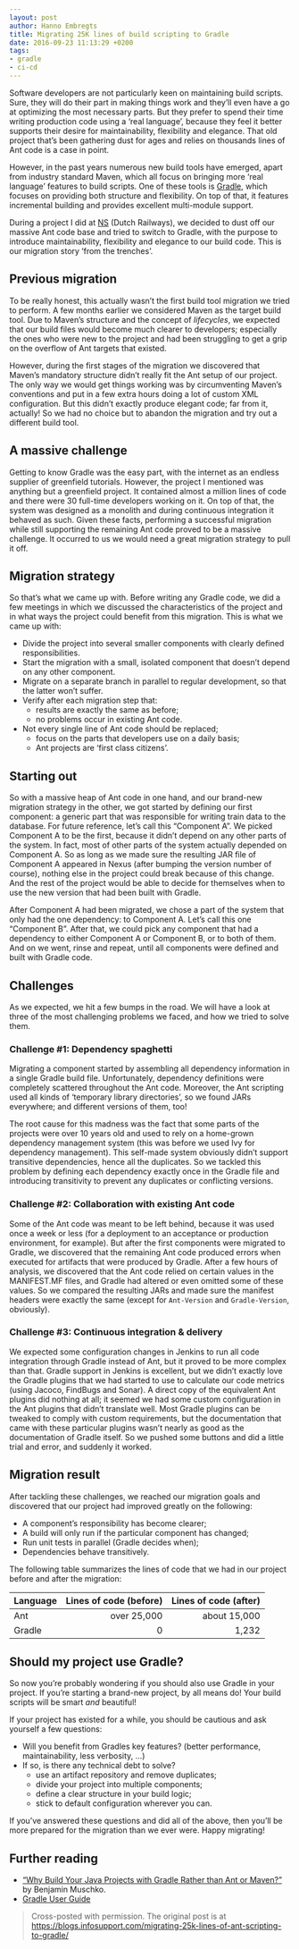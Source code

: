```yaml
---
layout: post
author: Hanno Embregts
title: Migrating 25K lines of build scripting to Gradle
date: 2016-09-23 11:13:29 +0200
tags: 
- gradle
- ci-cd
---
```


Software developers are not particularly keen on maintaining build scripts. Sure, they will do their part in making things work and they’ll even have a go at optimizing the most necessary parts. But they prefer to spend their time writing production code using a ‘real language’, because they feel it better supports their desire for maintainability, flexibility and elegance. That old project that’s been gathering dust for ages and relies on thousands lines of Ant code is a case in point.

However, in the past years numerous new build tools have emerged, apart from industry standard Maven, which all focus on bringing more ‘real language’ features to build scripts. One of these tools is [Gradle](https://www.gradle.org/), which focuses on providing both structure and flexibility. On top of that, it features incremental building and provides excellent multi-module support.

During a project I did at [NS](https://www.ns.nl/) (Dutch Railways), we decided to dust off our massive Ant code base and tried to switch to Gradle, with the purpose to introduce maintainability, flexibility and elegance to our build code. This is our migration story ‘from the trenches’.

## Previous migration

To be really honest, this actually wasn’t the first build tool migration we tried to perform. A few months earlier we considered Maven as the target build tool. Due to Maven’s structure and the concept of *lifecycles*, we expected that our build files would become much clearer to developers; especially the ones who were new to the project and had been struggling to get a grip on the overflow of Ant targets that existed.

However, during the first stages of the migration we discovered that Maven’s mandatory structure didn’t really fit the Ant setup of our project. The only way we would get things working was by circumventing Maven’s conventions and put in a few extra hours doing a lot of custom XML configuration. But this didn’t exactly produce elegant code; far from it, actually! So we had no choice but to abandon the migration and try out a different build tool.

## A massive challenge

Getting to know Gradle was the easy part, with the internet as an endless supplier of greenfield tutorials. However, the project I mentioned was anything but a greenfield project. It contained almost a million lines of code and there were 30 full-time developers working on it. On top of that, the system was designed as a monolith and during continuous integration it behaved as such. Given these facts, performing a successful migration while still supporting the remaining Ant code proved to be a massive challenge. It occurred to us we would need a great migration strategy to pull it off.

## Migration strategy

So that’s what we came up with. Before writing any Gradle code, we did a few meetings in which we discussed the characteristics of the project and in what ways the project could benefit from this migration. This is what we came up with:

* Divide the project into several smaller components with clearly defined responsibilities.
* Start the migration with a small, isolated component that doesn’t depend on any other component.
* Migrate on a separate branch in parallel to regular development, so that the latter won’t suffer.
* Verify after each migration step that:
  * results are exactly the same as before;
  * no problems occur in existing Ant code.
* Not every single line of Ant code should be replaced;
  * focus on the parts that developers use on a daily basis;
  * Ant projects are ‘first class citizens’.

## Starting out

So with a massive heap of Ant code in one hand, and our brand-new migration strategy in the other, we got started by defining our first component: a generic part that was responsible for writing train data to the database. For future reference, let’s call this “Component A”. We picked Component A to be the first, because it didn’t depend on any other parts of the system. In fact, most of other parts of the system actually depended on Component A. So as long as we made sure the resulting JAR file of Component A appeared in Nexus (after bumping the version number of course), nothing else in the project could break because of this change. And the rest of the project would be able to decide for themselves when to use the new version that had been built with Gradle.

After Component A had been migrated, we chose a part of the system that only had the one dependency: to Component A. Let’s call this one “Component B”. After that, we could pick any component that had a dependency to either Component A or Component B, or to both of them. And on we went, rinse and repeat, until all components were defined and built with Gradle code.

## Challenges

As we expected, we hit a few bumps in the road. We will have a look at three of the most challenging problems we faced, and how we tried to solve them.

### Challenge #1: Dependency spaghetti

Migrating a component started by assembling all dependency information in a single Gradle build file. Unfortunately, dependency definitions were completely scattered throughout the Ant code. Moreover, the Ant scripting used all kinds of ‘temporary library directories’, so we found JARs everywhere; and different versions of them, too!

The root cause for this madness was the fact that some parts of the projects were over 10 years old and used to rely on a home-grown dependency management system (this was before we used Ivy for dependency management). This self-made system obviously didn’t support transitive dependencies, hence all the duplicates. So we tackled this problem by defining each dependency exactly once in the Gradle file and introducing transitivity to prevent any duplicates or conflicting versions.

### Challenge #2: Collaboration with existing Ant code

Some of the Ant code was meant to be left behind, because it was used once a week or less (for a deployment to an acceptance or production environment, for example). But after the first components were migrated to Gradle, we discovered that the remaining Ant code produced errors when executed for artifacts that were produced by Gradle. After a few hours of analysis, we discovered that the Ant code relied on certain values in the MANIFEST.MF files, and Gradle had altered or even omitted some of these values. So we compared the resulting JARs and made sure the manifest headers were exactly the same (except for `Ant-Version` and `Gradle-Version`, obviously).

### Challenge #3: Continuous integration & delivery

We expected some configuration changes in Jenkins to run all code integration through Gradle instead of Ant, but it proved to be more complex than that. Gradle support in Jenkins is excellent, but we didn’t exactly love the Gradle plugins that we had started to use to calculate our code metrics (using Jacoco, FindBugs and Sonar). A direct copy of the equivalent Ant plugins did nothing at all; it seemed we had some custom configuration in the Ant plugins that didn’t translate well. Most Gradle plugins can be tweaked to comply with custom requirements, but the documentation that came with these particular plugins wasn’t nearly as good as the documentation of Gradle itself. So we pushed some buttons and did a little trial and error, and suddenly it worked.

## Migration result

After tackling these challenges, we reached our migration goals and discovered that our project had improved greatly on the following:

* A component’s responsibility has become clearer;
* A build will only run if the particular component has changed;
* Run unit tests in parallel (Gradle decides when);
* Dependencies behave transitively.

The following table summarizes the lines of code that we had in our project before and after the migration:

| Language | Lines of code (before) | Lines of code (after) |
|--------|--:|--:|
| Ant	 | over 25,000 | about 15,000 |
| Gradle | 0 | 1,232 |

## Should my project use Gradle? 

So now you’re probably wondering if you should also use Gradle in your project. If you’re starting a brand-new project, by all means do! Your build scripts will be smart *and* beautiful!

If your project has existed for a while, you should be cautious and ask yourself a few questions:

* Will you benefit from Gradles key features? (better performance, maintainability, less verbosity, …)
* If so, is there any technical debt to solve?
    * use an artifact repository and remove duplicates;
    * divide your project into multiple components;
    * define a clear structure in your build logic;
    * stick to default configuration wherever you can.

If you’ve answered these questions and did all of the above, then you’ll be more prepared for the migration than we ever were. Happy migrating!

## Further reading

* [“Why Build Your Java Projects with Gradle Rather than Ant or Maven?”](http://www.drdobbs.com/jvm/why-build-your-java-projects-with-gradle/240168608) by Benjamin Muschko.
* [Gradle User Guide](https://docs.gradle.org/current/userguide/userguide.html)

> Cross-posted with permission. The original post is at <https://blogs.infosupport.com/migrating-25k-lines-of-ant-scripting-to-gradle/>